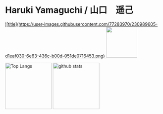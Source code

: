 <h1>Haruki Yamaguchi / 山口　遥己</h1>

<div aline="left">
  <a href="https://www.feed-listener.com">
    ![title](https://user-images.githubusercontent.com/77283970/230989605-d1eaf030-6e63-436c-b00d-051de0716453.png)
    <img src="https://www.feed-listener.com/static/img/sound-wave.png" alt="" style="width:100px; hight:100px;">
  </a>
</div>

<p align="left"> 
  <img alt="Top Langs" height="150px" src="https://github-readme-stats.vercel.app/api/top-langs/?username=8maguchi8ruki&layout=compact&show_icons=true&theme=onedark" />
  <img alt="github stats" height="150px" src="https://github-readme-stats.vercel.app/api?username=8maguchi8ruki&theme=onedark&show_icons=ture" />
</p>

<!-- [![trophy](https://github-profile-trophy.vercel.app/?username=8maguchi8ruki&theme=onedark&column=7
)](https://github.com/ryo-ma/github-profile-trophy) -->
